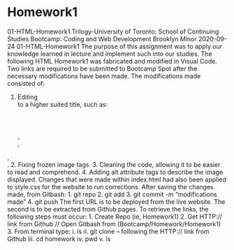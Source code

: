 # Homework1
01-HTML-Homework1
Trilogy-University of Toronto: School of Continuing Studies
Bootcamp: Coding and Web Development
Brooklyn Minor
2020-09-24
01-HTML-Homework1
The purpose of this assignment was to apply our knowledge learned in lecture and implement such into our studies.
The following HTML Homework1 was fabricated and modified in Visual Code. Two links are required to
be submitted to Bootcamp Spot after the necessary modifications have been made.
The modifications made consisted of:
1. Editing <div></div> to a higher suited title, such as: <header></header>, <article></article>,
<section></section>, <footer></footer>.
2. Fixing frozen image tags.
3. Cleaning the code, allowing it to be easier to read and comprehend.
4. Adding alt attribute tags to describe the image displayed.
Changes that were made within index.html had also been applied to style.css for the website to run
corrections.
After saving the changes made, from Gitbash:
1. git repo
2. git add
3. git commit -m “modifications made”
4. git push
The first URL is to be deployed from the live website. The second is to be extracted from Github pages.
To retrieve the links, the following steps must occur:
1. Create Repo (ie, Homework1)
2. Get HTTP:// link from Github
// Open Gitbash from (Bootcamp/Homework/Homework1)
3. From terminal type:
i. ls
ii. git clone – following the HTTP:// link from Github
iii. cd homework
iv. pwd
v. ls
